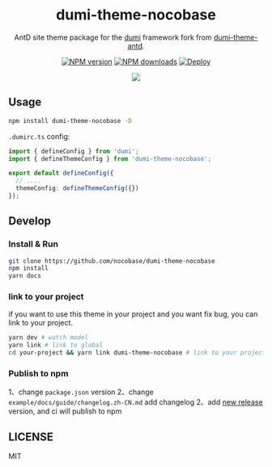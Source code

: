 <h1 align="center">dumi-theme-nocobase</h1>

<div align="center">

AntD site theme package for the [dumi](https://d.umijs.org) framework fork from [dumi-theme-antd](https://github.com/KuangPF/dumi-theme-antd).

[![NPM version](https://img.shields.io/npm/v/dumi-theme-nocobase.svg?style=flat)](https://npmjs.org/package/dumi-theme-nocobase) [![NPM downloads](http://img.shields.io/npm/dm/dumi-theme-nocobase.svg?style=flat)](https://npmjs.org/package/dumi-theme-nocobase) [![Deploy](https://github.com/nocobase/dumi-theme-nocobase/actions/workflows/gh-pages.yml/badge.svg)](https://github.com/nocobase/dumi-theme-nocobase/actions/workflows/gh-pages.yml)

</div>

<p align="center">
  <a href="https://kuangpf.com/dumi-theme-nocobase">
    <img  src="https://user-images.githubusercontent.com/20694238/221604020-d797a64e-30b5-4e4c-897d-112c8ee37512.png">
  </a>
</p>

## Usage

```bash
npm install dumi-theme-nocobase -D
```

`.dumirc.ts` config:

```ts
import { defineConfig } from 'dumi';
import { defineThemeConfig } from 'dumi-theme-nocobase';

export default defineConfig({
  // ....
  themeConfig: defineThemeConfig({})
});
```

## Develop

### Install & Run

```bash
git clone https://github.com/nocobase/dumi-theme-nocobase
npm install
yarn docs
```

### link to your project

if you want to use this theme in your project and you want fix bug, you can link to your project.

```bash
yarn dev # watch model
yarn link # link to global
cd your-project && yarn link dumi-theme-nocobase # link to your project
```

### Publish to npm

1、change `package.json` version 2、change `example/docs/guide/changelog.zh-CN.md` add changelog 2、add [new release](https://github.com/nocobase/dumi-theme-nocobase/releases/new) version, and ci will publish to npm

## LICENSE

MIT
